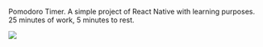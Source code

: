Pomodoro Timer.
A simple project of React Native with learning purposes.
25 minutes of work, 5 minutes to rest.

![](https://user-images.githubusercontent.com/34870753/100525109-a3efe800-319c-11eb-80a4-73fe7a7556a8.png)
